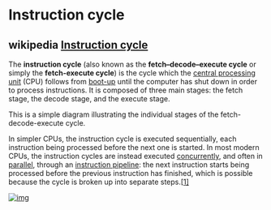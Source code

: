 # Instruction cycle



## wikipedia [Instruction cycle](https://en.wikipedia.org/wiki/Instruction_cycle)

The **instruction cycle** (also known as the **fetch–decode–execute cycle** or simply the **fetch-execute cycle**) is the cycle which the [central processing unit](https://en.wikipedia.org/wiki/Central_processing_unit) (CPU) follows from [boot-up](https://en.wikipedia.org/wiki/Booting) until the computer has shut down in order to process instructions. It is composed of three main stages: the fetch stage, the decode stage, and the execute stage.




This is a simple diagram illustrating the individual stages of the fetch-decode-execute cycle.

In simpler CPUs, the instruction cycle is executed sequentially, each instruction being processed before the next one is started. In most modern CPUs, the instruction cycles are instead executed [concurrently](https://en.wikipedia.org/wiki/Concurrent_computing), and often in [parallel](https://en.wikipedia.org/wiki/Parallel_computing), through an [instruction pipeline](https://en.wikipedia.org/wiki/Instruction_pipeline): the next instruction starts being processed before the previous instruction has finished, which is possible because the cycle is broken up into separate steps.[[1\]](https://en.wikipedia.org/wiki/Instruction_cycle#cite_note-1)

[![img](https://upload.wikimedia.org/wikipedia/commons/thumb/d/de/Fetch-Decode-Execute_Cycle.png/220px-Fetch-Decode-Execute_Cycle.png)](https://en.wikipedia.org/wiki/File:Fetch-Decode-Execute_Cycle.png)
